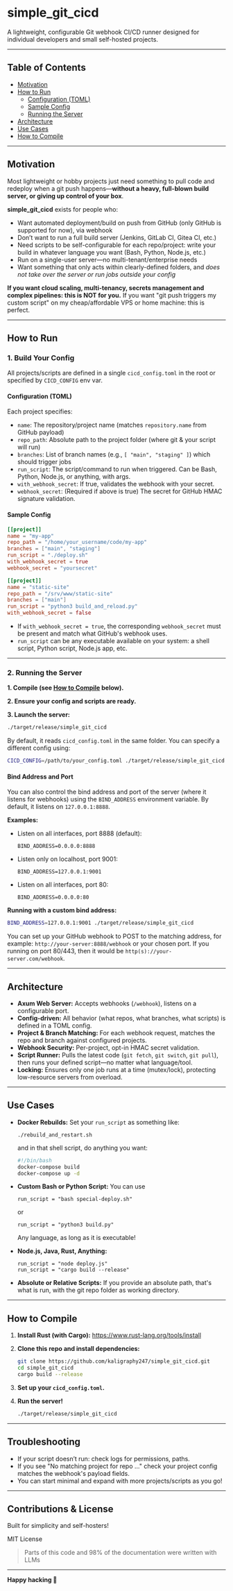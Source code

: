 # simple_git_cicd

A lightweight, configurable Git webhook CI/CD runner designed for individual developers and small self-hosted projects.

---

## Table of Contents

- [Motivation](#motivation)
- [How to Run](#how-to-run)
  - [Configuration (TOML)](#configuration-toml)
  - [Sample Config](#sample-config)
  - [Running the Server](#running-the-server)
- [Architecture](#architecture)
- [Use Cases](#use-cases)
- [How to Compile](#how-to-compile)

---

## Motivation

Most lightweight or hobby projects just need something to pull code and redeploy when a git push happens—**without a heavy, full-blown build server, or giving up control of your box**.

**simple_git_cicd** exists for people who:

- Want automated deployment/build on push from GitHub (only GitHub is supported for now), via webhook
- Don’t want to run a full build server (Jenkins, GitLab CI, Gitea CI, etc.)
- Need scripts to be self-configurable for each repo/project: write your build in whatever language you want (Bash, Python, Node.js, etc.)
- Run on a single-user server—no multi-tenant/enterprise needs
- Want something that only acts within clearly-defined folders, and *does not take over the server or run jobs outside your config*

**If you want cloud scaling, multi-tenancy, secrets management and complex pipelines: this is NOT for you.**
If you want "git push triggers my custom script" on my cheap/affordable VPS or home machine: this is perfect.

---

## How to Run

### 1. Build Your Config

All projects/scripts are defined in a single `cicd_config.toml` in the root or specified by `CICD_CONFIG` env var.

#### Configuration (TOML)

Each project specifies:
- `name`: The repository/project name (matches `repository.name` from GitHub payload)
- `repo_path`: Absolute path to the project folder (where git & your script will run)
- `branches`: List of branch names (e.g., `[ "main", "staging" ]`) which should trigger jobs
- `run_script`: The script/command to run when triggered. Can be Bash, Python, Node.js, or anything, with args.
- `with_webhook_secret`: If true, validates the webhook with your secret.
- `webhook_secret`: (Required if above is true) The secret for GitHub HMAC signature validation.

#### Sample Config

```toml
[[project]]
name = "my-app"
repo_path = "/home/your_username/code/my-app"
branches = ["main", "staging"]
run_script = "./deploy.sh"
with_webhook_secret = true
webhook_secret = "yoursecret"

[[project]]
name = "static-site"
repo_path = "/srv/www/static-site"
branches = ["main"]
run_script = "python3 build_and_reload.py"
with_webhook_secret = false
```

- If `with_webhook_secret = true`, the corresponding `webhook_secret` must be present and match what GitHub's webhook uses.
- `run_script` can be any executable available on your system: a shell script, Python script, Node.js app, etc.

---

### 2. Running the Server

**1. Compile (see [How to Compile](#how-to-compile) below).**

**2. Ensure your config and scripts are ready.**

**3. Launch the server:**
```sh
./target/release/simple_git_cicd
```
By default, it reads `cicd_config.toml` in the same folder. You can specify a different config using:
```sh
CICD_CONFIG=/path/to/your_config.toml ./target/release/simple_git_cicd
```

#### Bind Address and Port

You can also control the bind address and port of the server (where it listens for webhooks) using the `BIND_ADDRESS` environment variable. By default, it listens on `127.0.0.1:8888`.

**Examples:**
- Listen on all interfaces, port 8888 (default):
  ```
  BIND_ADDRESS=0.0.0.0:8888
  ```
- Listen only on localhost, port 9001:
  ```
  BIND_ADDRESS=127.0.0.1:9001
  ```
- Listen on all interfaces, port 80:
  ```
  BIND_ADDRESS=0.0.0.0:80
  ```

**Running with a custom bind address:**
```sh
BIND_ADDRESS=127.0.0.1:9001 ./target/release/simple_git_cicd
```

You can set up your GitHub webhook to POST to the matching address, for example: `http://your-server:8888/webhook` or your chosen port.
If you running on port 80/443, then it would be `http(s)://your-server.com/webhook`.

---

## Architecture

- **Axum Web Server:** Accepts webhooks (`/webhook`), listens on a configurable port.
- **Config-driven:** All behavior (what repos, what branches, what scripts) is defined in a TOML config.
- **Project & Branch Matching:** For each webhook request, matches the repo and branch against configured projects.
- **Webhook Security:** Per-project, opt-in HMAC secret validation.
- **Script Runner:** Pulls the latest code (`git fetch`, `git switch`, `git pull`), then runs your defined script—no matter what language/tool.
- **Locking:** Ensures only one job runs at a time (mutex/lock), protecting low-resource servers from overload.

---

## Use Cases

- **Docker Rebuilds:**
  Set your `run_script` as something like:
  ```
  ./rebuild_and_restart.sh
  ```
  and in that shell script, do anything you want:
  ```sh
  #!/bin/bash
  docker-compose build
  docker-compose up -d
  ```

- **Custom Bash or Python Script:**
  You can use
  ```
  run_script = "bash special-deploy.sh"
  ```
  or
  ```
  run_script = "python3 build.py"
  ```
  Any language, as long as it is executable!

- **Node.js, Java, Rust, Anything:**
  ```
  run_script = "node deploy.js"
  run_script = "cargo build --release"
  ```

- **Absolute or Relative Scripts:**
  If you provide an absolute path, that's what is run, with the git repo folder as working directory.

---

## How to Compile

1. **Install Rust (with Cargo):**
   https://www.rust-lang.org/tools/install

2. **Clone this repo and install dependencies:**
   ```sh
   git clone https://github.com/kaligraphy247/simple_git_cicd.git
   cd simple_git_cicd
   cargo build --release
   ```

3. **Set up your `cicd_config.toml`.**

4. **Run the server!**
   ```sh
   ./target/release/simple_git_cicd
   ```

---

## Troubleshooting

- If your script doesn’t run: check logs for permissions, paths.
- If you see "No matching project for repo ..." check your project config matches the webhook's payload fields.
- You can start minimal and expand with more projects/scripts as you go!

---

## Contributions & License
Built for simplicity and self-hosters!

MIT License

> Parts of this code and 98% of the documentation were written with LLMs
---



**Happy hacking 🚀**
